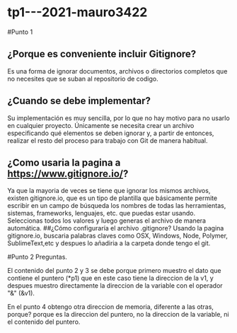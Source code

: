 # tp1---2021-mauro3422
#Punto 1
## ¿Porque es conveniente incluir Gitignore?
Es una forma de ignorar documentos, archivos o directorios completos que no necesites que se suban al repositorio de codigo.
## ¿Cuando se debe implementar?
Su implementación es muy sencilla, por lo que no hay motivo para no usarlo en cualquier proyecto.
Únicamente se necesita crear un archivo especificando qué elementos se deben ignorar y, a partir de entonces, realizar el resto del proceso para trabajo con Git de manera habitual.
## ¿Como usaria la pagina a https://www.gitignore.io/? 
Ya que la mayoria de veces se tiene que ignorar los mismos archivos,  existen gitignore.io, que es un tipo de plantilla que básicamente permite escribir en un campo de búsqueda los nombres de todas las herramientas, 
sistemas, frameworks, lenguajes, etc. que puedas estar usando. Seleccionas todos los valores y luego generas el archivo de manera automática.
##¿Cómo configuraría el archivo .gitignore?
Usando la pagina gitignore.io, buscaria palabras claves como OSX, Windows, Node, Polymer, SublimeText,etc y despues lo añadiria a la carpeta donde tengo el git.


#Punto 2 Preguntas.

El contenido del punto 2 y 3 se debe porque primero muestro el dato que contiene el puntero (*p1) que en este caso tiene la direccion de la v1, y despues muestro directamente la direccion de la variable con el operador "&" (&v1).

En el punto 4 obtengo otra direccion de memoria, diferente a las otras, porque? porque es la direccion del puntero, no la direccion de la variable, ni el contenido del puntero.
